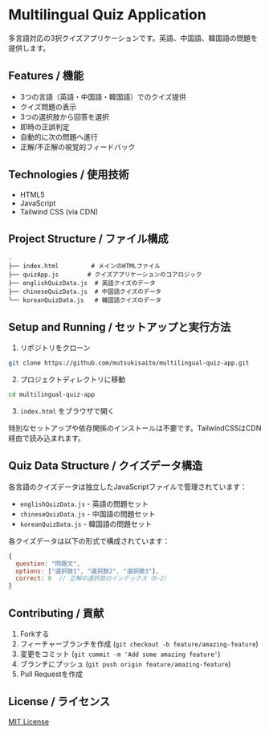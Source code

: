 # Multilingual Quiz Application

多言語対応の3択クイズアプリケーションです。英語、中国語、韓国語の問題を提供します。

## Features / 機能

- 3つの言語（英語・中国語・韓国語）でのクイズ提供
- クイズ問題の表示
- 3つの選択肢から回答を選択
- 即時の正誤判定
- 自動的に次の問題へ進行
- 正解/不正解の視覚的フィードバック

## Technologies / 使用技術

- HTML5
- JavaScript
- Tailwind CSS (via CDN)

## Project Structure / ファイル構成

```
.
├── index.html         # メインのHTMLファイル
├── quizApp.js        # クイズアプリケーションのコアロジック
├── englishQuizData.js  # 英語クイズのデータ
├── chineseQuizData.js  # 中国語クイズのデータ
└── koreanQuizData.js   # 韓国語クイズのデータ
```

## Setup and Running / セットアップと実行方法

1. リポジトリをクローン
```bash
git clone https://github.com/mutsukisaito/multilingual-quiz-app.git
```

2. プロジェクトディレクトリに移動
```bash
cd multilingual-quiz-app
```

3. `index.html` をブラウザで開く

特別なセットアップや依存関係のインストールは不要です。TailwindCSSはCDN経由で読み込まれます。

## Quiz Data Structure / クイズデータ構造

各言語のクイズデータは独立したJavaScriptファイルで管理されています：

- `englishQuizData.js` - 英語の問題セット
- `chineseQuizData.js` - 中国語の問題セット
- `koreanQuizData.js` - 韓国語の問題セット

各クイズデータは以下の形式で構成されています：
```javascript
{
  question: "問題文",
  options: ["選択肢1", "選択肢2", "選択肢3"],
  correct: 0  // 正解の選択肢のインデックス（0-2）
}
```

## Contributing / 貢献

1. Forkする
2. フィーチャーブランチを作成 (`git checkout -b feature/amazing-feature`)
3. 変更をコミット (`git commit -m 'Add some amazing feature'`)
4. ブランチにプッシュ (`git push origin feature/amazing-feature`)
5. Pull Requestを作成

## License / ライセンス

[MIT License](LICENSE)